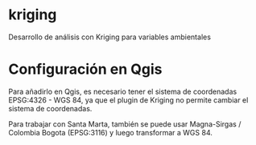 # kriging
Desarrollo de análisis con Kriging para variables ambientales


# Configuración en Qgis
Para añadirlo en Qgis, es necesario tener el sistema de coordenadas EPSG:4326 - WGS 84, ya que el plugin de Kriging no permite cambiar el sistema de coordenadas.

Para trabajar con Santa Marta, también se puede usar Magna-Sirgas / Colombia Bogota (EPSG:3116) y luego transformar a WGS 84.
